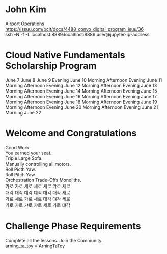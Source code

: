# John Kim

Airport Operations <br />
https://issuu.com/bcit/docs/4488_convo_digital_program_isuu/36 <br />
ssh -N -f -L localhost:8889:localhost:8889 user@jupyter-ip-address 

# Cloud Native Fundamentals Scholarship Program

June 7
June 8
June 9                                  Evening
June 10         Morning    Afternoon    Evening
June 11         Morning    Afternoon    Evening
June 12         Morning    Afternoon    Evening
June 13         Morning    Afternoon    Evening
June 14         Morning    Afternoon    Evening
June 15         Morning    Afternoon    Evening
June 16         Morning    Afternoon    Evening
June 17         Morning    Afternoon    Evening
June 18         Morning    Afternoon    Evening
June 19         Morning    Afternoon    Evening
June 20         Morning    Afternoon    Evening
June 21         Morning
June 22

# Welcome and Congratulations

Good Work. <br />
You earned your seat. <br />
Triple Large Sofa. <br />
Manually controlling all motors. <br />
Roll Picth Yaw. <br />
Roll Pitch Yaw. <br />
Orchestration Trade-Offs Monoliths. <br />
가로 가로 세로 세로 세로 갸로 세로 <br />
대각 대각 댸각 댸각 대각 대각 새로 <br />
가로 세로 가로 새로 대각 댸각 세로 <br />
가로 가로 갸로 갸로 세로 가로 댸각 <br />

# Challenge Phase Requirements

Complete all the lessons.
Join the Community. <br />
arning_ta_toy = ArningTaToy
